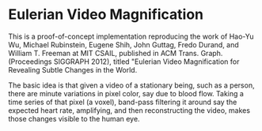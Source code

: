 # Eulerian Video Magnification

This is a proof-of-concept implementation reproducing the work of Hao-Yu Wu,
Michael Rubinstein, Eugene Shih, John Guttag, Fredo Durand, and William T.
Freeman at MIT CSAIL, published in ACM Trans. Graph. (Proceedings SIGGRAPH
2012), titled "Eulerian Video Magnification for Revealing Subtle Changes in
the World.

The basic idea is that given a video of a stationary being, such as a
person, there are minute variations in pixel color, say due to blood flow.
Taking a time series of that pixel (a voxel), band-pass filtering it around
say the expected heart rate, amplifying, and then reconstructing the video,
makes those changes visible to the human eye.
